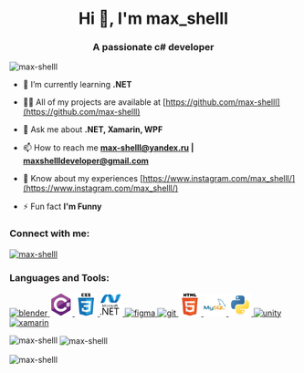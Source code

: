 <h1 align="center">Hi 👋, I'm max_shelll</h1>
<h3 align="center">A passionate c# developer</h3>

<p align="left"> <img src="https://komarev.com/ghpvc/?username=max-shelll&label=Profile%20views&color=0e75b6&style=flat" alt="max-shelll" /> </p>

- 🌱 I’m currently learning **.NET**

- 👨‍💻 All of my projects are available at [https://github.com/max-shelll](https://github.com/max-shelll)

- 💬 Ask me about **.NET, Xamarin, WPF**

- 📫 How to reach me **max-shelll@yandex.ru | maxshellldeveloper@gmail.com**

- 📄 Know about my experiences [https://www.instagram.com/max_shelll/](https://www.instagram.com/max_shelll/)

- ⚡ Fun fact **I'm Funny**

<h3 align="left">Connect with me:</h3>
<p align="left">
<a href="https://instagram.com/max-shelll" target="blank"><img align="center" src="https://raw.githubusercontent.com/rahuldkjain/github-profile-readme-generator/master/src/images/icons/Social/instagram.svg" alt="max-shelll" height="30" width="40" /></a>
</p>

<h3 align="left">Languages and Tools:</h3>
<p align="left"> <a href="https://www.blender.org/" target="_blank" rel="noreferrer"> <img src="https://download.blender.org/branding/community/blender_community_badge_white.svg" alt="blender" width="40" height="40"/> </a> <a href="https://www.w3schools.com/cs/" target="_blank" rel="noreferrer"> <img src="https://raw.githubusercontent.com/devicons/devicon/master/icons/csharp/csharp-original.svg" alt="csharp" width="40" height="40"/> </a> <a href="https://www.w3schools.com/css/" target="_blank" rel="noreferrer"> <img src="https://raw.githubusercontent.com/devicons/devicon/master/icons/css3/css3-original-wordmark.svg" alt="css3" width="40" height="40"/> </a> <a href="https://dotnet.microsoft.com/" target="_blank" rel="noreferrer"> <img src="https://raw.githubusercontent.com/devicons/devicon/master/icons/dot-net/dot-net-original-wordmark.svg" alt="dotnet" width="40" height="40"/> </a> <a href="https://www.figma.com/" target="_blank" rel="noreferrer"> <img src="https://www.vectorlogo.zone/logos/figma/figma-icon.svg" alt="figma" width="40" height="40"/> </a> <a href="https://git-scm.com/" target="_blank" rel="noreferrer"> <img src="https://www.vectorlogo.zone/logos/git-scm/git-scm-icon.svg" alt="git" width="40" height="40"/> </a> <a href="https://www.w3.org/html/" target="_blank" rel="noreferrer"> <img src="https://raw.githubusercontent.com/devicons/devicon/master/icons/html5/html5-original-wordmark.svg" alt="html5" width="40" height="40"/> </a> <a href="https://www.mysql.com/" target="_blank" rel="noreferrer"> <img src="https://raw.githubusercontent.com/devicons/devicon/master/icons/mysql/mysql-original-wordmark.svg" alt="mysql" width="40" height="40"/> </a> <a href="https://www.python.org" target="_blank" rel="noreferrer"> <img src="https://raw.githubusercontent.com/devicons/devicon/master/icons/python/python-original.svg" alt="python" width="40" height="40"/> </a> <a href="https://unity.com/" target="_blank" rel="noreferrer"> <img src="https://www.vectorlogo.zone/logos/unity3d/unity3d-icon.svg" alt="unity" width="40" height="40"/> </a> <a href="https://dotnet.microsoft.com/apps/xamarin" target="_blank" rel="noreferrer"> <img src="https://raw.githubusercontent.com/detain/svg-logos/780f25886640cef088af994181646db2f6b1a3f8/svg/xamarin.svg" alt="xamarin" width="40" height="40"/> </a> </p>

<p><img align="left" src="https://github-readme-stats.vercel.app/api/top-langs?username=max-shelll&show_icons=true&locale=en&layout=compact" alt="max-shelll" /></p>

<p>&nbsp;<img align="center" src="https://github-readme-stats.vercel.app/api?username=max-shelll&show_icons=true&locale=en" alt="max-shelll" /></p>

<p><img align="center" src="https://github-readme-streak-stats.herokuapp.com/?user=max-shelll&" alt="max-shelll" /></p>
